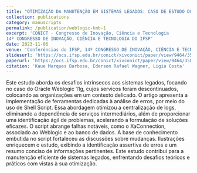 ```yaml
---
title: "OTIMIZAÇÃO DA MANUTENÇÃO EM SISTEMAS LEGADOS: CASO DE ESTUDO DO ORACLE WEBLOGIC 11G"
collection: publications
category: manuscripts
permalink: /publication/weblogic-kmb-1
excerpt: 'CONICT - Congresso de Inovação, Ciência e Tecnologia
14º CONGRESSO DE INOVAÇÃO, CIÊNCIA E TECNOLOGIA DO IFSP'
date: 2023-11-06
venue: 'Conferências do IFSP, 14º CONGRESSO DE INOVAÇÃO, CIÊNCIA E TECNOLOGIA DO IFSP'
slidesurl: 'https://ocs.ifsp.edu.br/conict/xivconict/paper/view/9464/3589'
paperurl: 'https://ocs.ifsp.edu.br/conict/xivconict/paper/view/9464/3589'
citation: 'Kaue Marques Barbosa, Ederson Rafael Wagner, Ligia Costa'
---
```


Este estudo aborda os desafios intrínsecos aos sistemas legados, focando no caso do Oracle Weblogic 11g, cujos serviços foram descontinuados, colocando as organizações em um contexto delicado. O artigo apresenta a implementação de ferramentas dedicadas à análise de erros, por meio do uso de Shell Script. Essa abordagem otimizou a centralização de logs, eliminando a dependência de serviços intermediários, além de proporcionar uma identificação ágil de problemas, acelerando a formulação de soluções eficazes. O script abrange falhas notáveis, como o XaConnection, associado ao Weblogic e ao banco de dados. A base de conhecimento embutida no script fortaleceu as discussões sobre mudanças. Ilustrações enriquecem o estudo, exibindo a identificação assertiva de erros e um resumo conciso de informações pertinentes. Este estudo contribui para a manutenção eficiente de sistemas legados, enfrentando desafios teóricos e práticos com vistas à sua otimização.